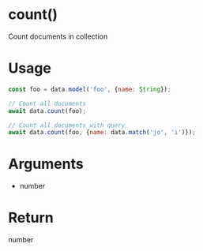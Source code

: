 count()
===

Count documents in collection

# Usage

```javascript
const foo = data.model('foo', {name: String});

// Count all documents
await data.count(foo);

// Count all documents with query
await data.count(foo, {name: data.match('jo', 'i')});
```

# Arguments

- number

# Return

number
